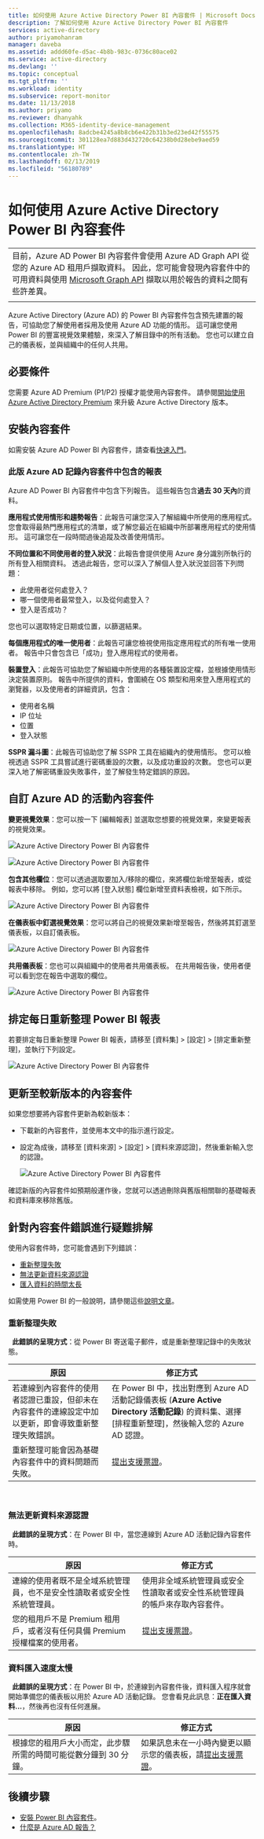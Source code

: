 ```yaml
---
title: 如何使用 Azure Active Directory Power BI 內容套件 | Microsoft Docs
description: 了解如何使用 Azure Active Directory Power BI 內容套件
services: active-directory
author: priyamohanram
manager: daveba
ms.assetid: addd60fe-d5ac-4b8b-983c-0736c80ace02
ms.service: active-directory
ms.devlang: ''
ms.topic: conceptual
ms.tgt_pltfrm: ''
ms.workload: identity
ms.subservice: report-monitor
ms.date: 11/13/2018
ms.author: priyamo
ms.reviewer: dhanyahk
ms.collection: M365-identity-device-management
ms.openlocfilehash: 8adcbe4245a8b8cb6e422b31b3ed23ed42f55575
ms.sourcegitcommit: 301128ea7d883d432720c64238b0d28ebe9aed59
ms.translationtype: HT
ms.contentlocale: zh-TW
ms.lasthandoff: 02/13/2019
ms.locfileid: "56180789"
---
```

# <a name="how-to-use-the-azure-active-directory-power-bi-content-pack"></a>如何使用 Azure Active Directory Power BI 內容套件

|  |
|--|
|目前，Azure AD Power BI 內容套件會使用 Azure AD Graph API 從您的 Azure AD 租用戶擷取資料。 因此，您可能會發現內容套件中的可用資料與使用 [Microsoft Graph API](concept-reporting-api.md) 擷取以用於報告的資料之間有些許差異。 |
|  |

Azure Active Directory (Azure AD) 的 Power BI 內容套件包含預先建置的報告，可協助您了解使用者採用及使用 Azure AD 功能的情形。 這可讓您使用 Power BI 的豐富視覺效果體驗，來深入了解目錄中的所有活動。 您也可以建立自己的儀表板，並與組織中的任何人共用。 

## <a name="prerequisites"></a>必要條件

您需要 Azure AD Premium (P1/P2) 授權才能使用內容套件。 請參閱[開始使用 Azure Active Directory Premium](../fundamentals/active-directory-get-started-premium.md) 來升級 Azure Active Directory 版本。

## <a name="install-the-content-pack"></a>安裝內容套件

如需安裝 Azure AD Power BI 內容套件，請查看[快速入門](quickstart-install-power-bi-content-pack.md)。

### <a name="reports-included-in-this-version-of-azure-ad-logs-content-pack"></a>此版 Azure AD 記錄內容套件中包含的報表

Azure AD Power BI 內容套件中包含下列報告。 這些報告包含**過去 30 天內**的資料。

**應用程式使用情形和趨勢報告**：此報告可讓您深入了解組織中所使用的應用程式。 您會取得最熱門應用程式的清單，或了解您最近在組織中所部署應用程式的使用情形。 這可讓您在一段時間過後追蹤及改善使用情形。

**不同位置和不同使用者的登入狀況**：此報告會提供使用 Azure 身分識別所執行的所有登入相關資料。 透過此報告，您可以深入了解個人登入狀況並回答下列問題：

- 此使用者從何處登入？
- 哪一個使用者最常登入，以及從何處登入？ 
- 登入是否成功？  
 
您也可以選取特定日期或位置，以篩選結果。

**每個應用程式的唯一使用者**：此報告可讓您檢視使用指定應用程式的所有唯一使用者。 報告中只會包含已「成功」登入應用程式的使用者。

**裝置登入**：此報告可協助您了解組織中所使用的各種裝置設定檔，並根據使用情形決定裝置原則。 報告中所提供的資料，會圍繞在 OS 類型和用來登入應用程式的瀏覽器，以及使用者的詳細資訊，包含：

- 使用者名稱
- IP 位址
- 位置 
- 登入狀態 

**SSPR 漏斗圖**：此報告可協助您了解 SSPR 工具在組織內的使用情形。 您可以檢視透過 SSPR 工具嘗試進行密碼重設的次數，以及成功重設的次數。 您也可以更深入地了解密碼重設失敗事件，並了解發生特定錯誤的原因。 

## <a name="customize-azure-ad-activity-content-pack"></a>自訂 Azure AD 的活動內容套件

**變更視覺效果**：您可以按一下 [編輯報表] 並選取您想要的視覺效果，來變更報表的視覺效果。
 
![Azure Active Directory Power BI 內容套件](./media/howto-power-bi-content-pack/09.png) 
 
![Azure Active Directory Power BI 內容套件](./media/howto-power-bi-content-pack/10.png) 

**包含其他欄位**：您可以透過選取要加入/移除的欄位，來將欄位新增至報表，或從報表中移除。 例如，您可以將 [登入狀態] 欄位新增至資料表檢視，如下所示。 
 
![Azure Active Directory Power BI 內容套件](./media/howto-power-bi-content-pack/11.png) 

**在儀表板中釘選視覺效果**：您可以將自己的視覺效果新增至報告，然後將其釘選至儀表板，以自訂儀表板。 

![Azure Active Directory Power BI 內容套件](./media/howto-power-bi-content-pack/13.png) 
 
**共用儀表板**：您也可以與組織中的使用者共用儀表板。 在共用報告後，使用者便可以看到您在報告中選取的欄位。
 
![Azure Active Directory Power BI 內容套件](./media/howto-power-bi-content-pack/14.png) 

## <a name="schedule-a-daily-refresh-of-your-power-bi-report"></a>排定每日重新整理 Power BI 報表

若要排定每日重新整理 Power BI 報表，請移至 [資料集] > [設定] > [排定重新整理]，並執行下列設定。
 
![Azure Active Directory Power BI 內容套件](./media/howto-power-bi-content-pack/15.png) 

## <a name="update-to-newer-version-of-content-pack"></a>更新至較新版本的內容套件

如果您想要將內容套件更新為較新版本：

- 下載新的內容套件，並使用本文中的指示進行設定。

- 設定為成後，請移至 [資料來源] > [設定] > [資料來源認證]，然後重新輸入您的認證。

    ![Azure Active Directory Power BI 內容套件](./media/howto-power-bi-content-pack/16.png) 

確認新版的內容套件如預期般運作後，您就可以透過刪除與舊版相關聯的基礎報表和資料庫來移除舊版。

## <a name="troubleshoot-content-pack-errors"></a>針對內容套件錯誤進行疑難排解

使用內容套件時，您可能會遇到下列錯誤： 

- [重新整理失敗](#refresh-failed) 
- [無法更新資料來源認證](#failed-to-update-data-source-credentials) 
- [匯入資料的時間太長](#data-import-is-too-slow) 

如需使用 Power BI 的一般說明，請參閱這些[說明文章](https://powerbi.microsoft.com/documentation/powerbi-service-get-started/)。

### <a name="refresh-failed"></a>重新整理失敗 
 
**此錯誤的呈現方式**：從 Power BI 寄送電子郵件，或是重新整理記錄中的失敗狀態。 


| 原因 | 修正方式 |
| ---   | ---        |
| 若連線到內容套件的使用者認證已重設，但卻未在內容套件的連線設定中加以更新，即會導致重新整理失敗錯誤。 | 在 Power BI 中，找出對應到 Azure AD 活動記錄儀表板 (**Azure Active Directory 活動記錄**) 的資料集、選擇 [排程重新整理]，然後輸入您的 Azure AD 認證。 |
| 重新整理可能會因為基礎內容套件中的資料問題而失敗。 | [提出支援票證](../fundamentals/active-directory-troubleshooting-support-howto.md)。|
 
 
### <a name="failed-to-update-data-source-credentials"></a>無法更新資料來源認證 
 
**此錯誤的呈現方式**：在 Power BI 中，當您連線到 Azure AD 活動記錄內容套件時。 

| 原因 | 修正方式 |
| ---   | ---        |
| 連線的使用者既不是全域系統管理員，也不是安全性讀取者或安全性系統管理員。 | 使用非全域系統管理員或安全性讀取者或安全性系統管理員的帳戶來存取內容套件。 |
| 您的租用戶不是 Premium 租用戶，或者沒有任何具備 Premium 授權檔案的使用者。 | [提出支援票證](../fundamentals/active-directory-troubleshooting-support-howto.md)。|
 
### <a name="data-import-is-too-slow"></a>資料匯入速度太慢 
 
**此錯誤的呈現方式**：在 Power BI 中，於連線到內容套件後，資料匯入程序就會開始準備您的儀表板以用於 Azure AD 活動記錄。 您會看見此訊息：**正在匯入資料...**，然後再也沒有任何進展。  

| 原因 | 修正方式 |
| ---   | ---        |
| 根據您的租用戶大小而定，此步驟所需的時間可能從數分鐘到 30 分鐘。 | 如果訊息未在一小時內變更以顯示您的儀表板，請[提出支援票證](../fundamentals/active-directory-troubleshooting-support-howto.md)。|
  
## <a name="next-steps"></a>後續步驟

* [安裝 Power BI 內容套件](quickstart-install-power-bi-content-pack.md)。
* [什麼是 Azure AD 報告？](overview-reports.md)
